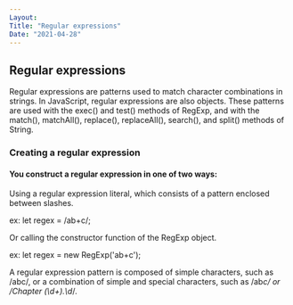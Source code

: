 ```yaml
---
Layout:
Title: "Regular expressions"
Date: "2021-04-28"
---
```


## Regular expressions

Regular expressions are patterns used to match character combinations in strings. 
In JavaScript, regular expressions are also objects. 
These patterns are used with the exec() and test() methods of RegExp, and with the match(), matchAll(), replace(), replaceAll(), search(), and split() methods of String. 

### Creating a regular expression

#### You construct a regular expression in one of two ways:

Using a regular expression literal, which consists of a pattern enclosed between slashes.

ex:
let regex = /ab+c/;

Or calling the constructor function of the RegExp object.

ex:
let regex = new RegExp('ab+c');


A regular expression pattern is composed of simple characters, such as /abc/, or a combination of simple and special characters, such as /ab*c/ or /Chapter (\d+)\.\d*/.